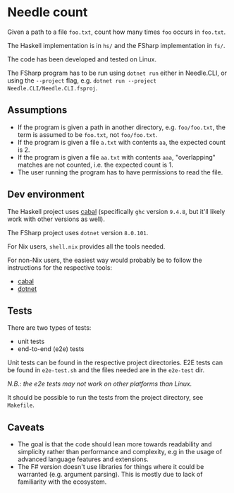 # Needle count
Given a path to a file `foo.txt`, count how many times `foo` occurs in
`foo.txt`.

The Haskell implementation is in `hs/` and the FSharp implementation in `fs/`.

The code has been developed and tested on Linux.

The FSharp program has to be run using `dotnet run` either in Needle.CLI, or
using the `--project` flag, e.g.
`dotnet run --project Needle.CLI/Needle.CLI.fsproj`.

## Assumptions
- If the program is given a path in another directory, e.g. `foo/foo.txt`, the
  term is assumed to be `foo.txt`, not `foo/foo.txt`.
- If the program is given a file `a.txt` with contents `aa`, the expected count
  is 2.
- If the program is given a file `aa.txt` with contents `aaa`, "overlapping"
  matches are not counted, i.e. the expected count is 1.
- The user running the program has to have permissions to read the file.

## Dev environment
The Haskell project uses [cabal](https://cabal.readthedocs.io/en/stable/)
(specifically `ghc` version `9.4.8`, but it'll likely work with other versions
as well).

The FSharp project uses `dotnet` version `8.0.101`.

For Nix users, `shell.nix` provides all the tools needed.

For non-Nix users, the easiest way would probably be to follow the instructions
for the respective tools:
 - [cabal](https://cabal.readthedocs.io/en/stable/getting-started.html)
 - [dotnet](https://dotnet.microsoft.com/en-us/download)

## Tests
There are two types of tests:
- unit tests
- end-to-end (e2e) tests

Unit tests can be found in the respective project directories. E2E tests can be
found in `e2e-test.sh` and the files needed are in the `e2e-test` dir.

_N.B.: the e2e tests may not work on other platforms than Linux._

It should be possible to run the tests from the project directory, see
`Makefile`.

## Caveats
- The goal is that the code should lean more towards readability and simplicity
  rather than performance and complexity, e.g in the usage of advanced language
  features and extensions.
- The F# version doesn't use libraries for things where it could be warranted
  (e.g. argument parsing). This is mostly due to lack of familiarity with the
  ecosystem.
